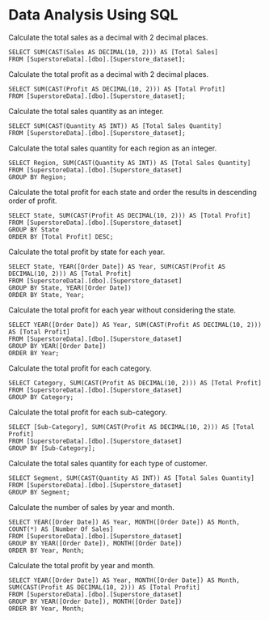 # Data Analysis Using SQL

Calculate the total sales as a decimal with 2 decimal places.
```
SELECT SUM(CAST(Sales AS DECIMAL(10, 2))) AS [Total Sales]
FROM [SuperstoreData].[dbo].[Superstore_dataset];
```
Calculate the total profit as a decimal with 2 decimal places.
```
SELECT SUM(CAST(Profit AS DECIMAL(10, 2))) AS [Total Profit]
FROM [SuperstoreData].[dbo].[Superstore_dataset];
```
Calculate the total sales quantity as an integer.
```
SELECT SUM(CAST(Quantity AS INT)) AS [Total Sales Quantity]
FROM [SuperstoreData].[dbo].[Superstore_dataset];
```
Calculate the total sales quantity for each region as an integer.
```
SELECT Region, SUM(CAST(Quantity AS INT)) AS [Total Sales Quantity]
FROM [SuperstoreData].[dbo].[Superstore_dataset]
GROUP BY Region;
```
Calculate the total profit for each state and order the results in descending order of profit.
```
SELECT State, SUM(CAST(Profit AS DECIMAL(10, 2))) AS [Total Profit]
FROM [SuperstoreData].[dbo].[Superstore_dataset]
GROUP BY State
ORDER BY [Total Profit] DESC;
```
Calculate the total profit by state for each year. 
```
SELECT State, YEAR([Order Date]) AS Year, SUM(CAST(Profit AS DECIMAL(10, 2))) AS [Total Profit]
FROM [SuperstoreData].[dbo].[Superstore_dataset]
GROUP BY State, YEAR([Order Date])
ORDER BY State, Year;
```
Calculate the total profit for each year without considering the state.
```
SELECT YEAR([Order Date]) AS Year, SUM(CAST(Profit AS DECIMAL(10, 2))) AS [Total Profit]
FROM [SuperstoreData].[dbo].[Superstore_dataset]
GROUP BY YEAR([Order Date])
ORDER BY Year;
```
Calculate the total profit for each category.
```
SELECT Category, SUM(CAST(Profit AS DECIMAL(10, 2))) AS [Total Profit]
FROM [SuperstoreData].[dbo].[Superstore_dataset]
GROUP BY Category;
```
Calculate the total profit for each sub-category.
```
SELECT [Sub-Category], SUM(CAST(Profit AS DECIMAL(10, 2))) AS [Total Profit]
FROM [SuperstoreData].[dbo].[Superstore_dataset]
GROUP BY [Sub-Category];
```
Calculate the total sales quantity for each type of customer.
```
SELECT Segment, SUM(CAST(Quantity AS INT)) AS [Total Sales Quantity]
FROM [SuperstoreData].[dbo].[Superstore_dataset]
GROUP BY Segment;
```
Calculate the number of sales by year and month.
```
SELECT YEAR([Order Date]) AS Year, MONTH([Order Date]) AS Month, COUNT(*) AS [Number Of Sales]
FROM [SuperstoreData].[dbo].[Superstore_dataset]
GROUP BY YEAR([Order Date]), MONTH([Order Date])
ORDER BY Year, Month;
```
Calculate the total profit by year and month.
```
SELECT YEAR([Order Date]) AS Year, MONTH([Order Date]) AS Month, SUM(CAST(Profit AS DECIMAL(10, 2))) AS [Total Profit]
FROM [SuperstoreData].[dbo].[Superstore_dataset]
GROUP BY YEAR([Order Date]), MONTH([Order Date])
ORDER BY Year, Month;
```
